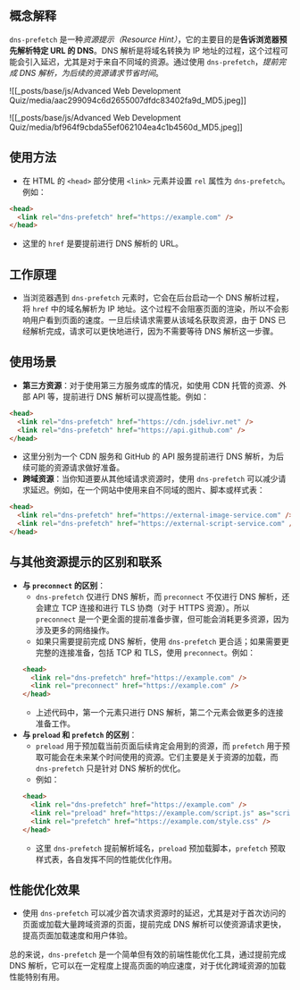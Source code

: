 ## 概念解释

`dns-prefetch` 是一种*资源提示（Resource Hint）*，它的主要目的是**告诉浏览器预先解析特定 URL 的 DNS**。DNS 解析是将域名转换为 IP 地址的过程，这个过程可能会引入延迟，尤其是对于来自不同域的资源。通过使用 `dns-prefetch`，*提前完成 DNS 解析，为后续的资源请求节省时间*。

![[_posts/base/js/Advanced Web Development Quiz/media/aac299094c6d2655007dfdc83402fa9d_MD5.jpeg]]

![[_posts/base/js/Advanced Web Development Quiz/media/bf964f9cbda55ef062104ea4c1b4560d_MD5.jpeg]]


## 使用方法

   - 在 HTML 的 `<head>` 部分使用 `<link>` 元素并设置 `rel` 属性为 `dns-prefetch`。例如：
   ```html
   <head>
     <link rel="dns-prefetch" href="https://example.com" />
   </head>
   ```
   - 这里的 `href` 是要提前进行 DNS 解析的 URL。

## 工作原理

   - 当浏览器遇到 `dns-prefetch` 元素时，它会在后台启动一个 DNS 解析过程，将 `href` 中的域名解析为 IP 地址。这个过程不会阻塞页面的渲染，所以不会影响用户看到页面的速度。一旦后续请求需要从该域名获取资源，由于 DNS 已经解析完成，请求可以更快地进行，因为不需要等待 DNS 解析这一步骤。

## 使用场景

   - **第三方资源**：对于使用第三方服务或库的情况，如使用 CDN 托管的资源、外部 API 等，提前进行 DNS 解析可以提高性能。例如：
   ```html
   <head>
     <link rel="dns-prefetch" href="https://cdn.jsdelivr.net" />
     <link rel="dns-prefetch" href="https://api.github.com" />
   </head>
   ```
   - 这里分别为一个 CDN 服务和 GitHub 的 API 服务提前进行 DNS 解析，为后续可能的资源请求做好准备。
   - **跨域资源**：当你知道要从其他域请求资源时，使用 `dns-prefetch` 可以减少请求延迟。例如，在一个网站中使用来自不同域的图片、脚本或样式表：
   ```html
   <head>
     <link rel="dns-prefetch" href="https://external-image-service.com" />
     <link rel="dns-prefetch" href="https://external-script-service.com" />
   </head>
   ```

## 与其他资源提示的区别和联系

   - **与 `preconnect` 的区别**：
     - `dns-prefetch` 仅进行 DNS 解析，而 `preconnect` 不仅进行 DNS 解析，还会建立 TCP 连接和进行 TLS 协商（对于 HTTPS 资源）。所以 `preconnect` 是一个更全面的提前准备步骤，但可能会消耗更多资源，因为涉及更多的网络操作。
     - 如果只需要提前完成 DNS 解析，使用 `dns-prefetch` 更合适；如果需要更完整的连接准备，包括 TCP 和 TLS，使用 `preconnect`。例如：
     ```html
     <head>
       <link rel="dns-prefetch" href="https://example.com" />
       <link rel="preconnect" href="https://example.com" />
     </head>
     ```
     - 上述代码中，第一个元素只进行 DNS 解析，第二个元素会做更多的连接准备工作。
   - **与 `preload` 和 `prefetch` 的区别**：
     - `preload` 用于预加载当前页面后续肯定会用到的资源，而 `prefetch` 用于预取可能会在未来某个时间使用的资源。它们主要是关于资源的加载，而 `dns-prefetch` 只是针对 DNS 解析的优化。
     - 例如：
     ```html
     <head>
       <link rel="dns-prefetch" href="https://example.com" />
       <link rel="preload" href="https://example.com/script.js" as="script" />
       <link rel="prefetch" href="https://example.com/style.css" />
     </head>
     ```
     - 这里 `dns-prefetch` 提前解析域名，`preload` 预加载脚本，`prefetch` 预取样式表，各自发挥不同的性能优化作用。

## 性能优化效果

   - 使用 `dns-prefetch` 可以减少首次请求资源时的延迟，尤其是对于首次访问的页面或加载大量跨域资源的页面，提前完成 DNS 解析可以使资源请求更快，提高页面加载速度和用户体验。

总的来说，`dns-prefetch` 是一个简单但有效的前端性能优化工具，通过提前完成 DNS 解析，它可以在一定程度上提高页面的响应速度，对于优化跨域资源的加载性能特别有用。
